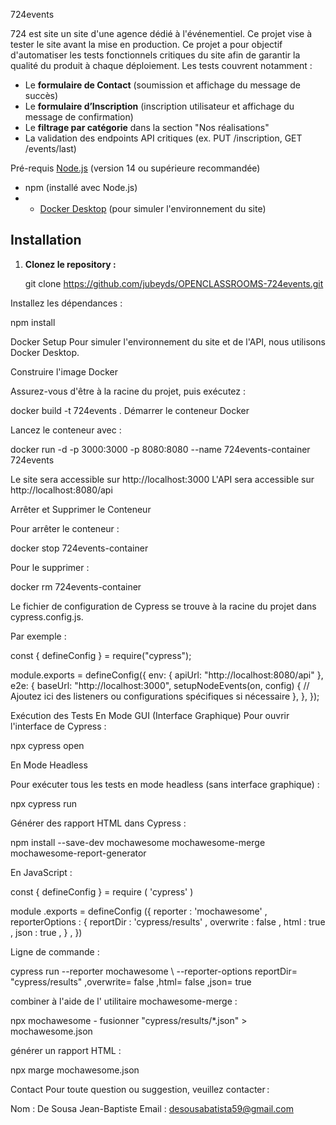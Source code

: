 724events

724 est site un site d'une agence dédié à l'événementiel. Ce projet vise à tester le site avant la mise en production.
Ce projet a pour objectif d'automatiser les tests fonctionnels critiques du site afin de garantir la qualité du produit à chaque déploiement. Les tests couvrent notamment :

- Le **formulaire de Contact** (soumission et affichage du message de succès)
- Le **formulaire d’Inscription** (inscription utilisateur et affichage du message de confirmation)
- Le **filtrage par catégorie** dans la section "Nos réalisations"
- La validation des endpoints API critiques (ex. PUT /inscription, GET /events/last)




Pré-requis
 [Node.js](https://nodejs.org/) (version 14 ou supérieure recommandée)
- npm (installé avec Node.js)
- - [Docker Desktop](https://www.docker.com/products/docker-desktop) (pour simuler l'environnement du site)


## Installation

1. **Clonez le repository :**

   
   git clone https://github.com/jubeyds/OPENCLASSROOMS-724events.git

Installez les dépendances :

npm install

Docker Setup
Pour simuler l'environnement du site et de l'API, nous utilisons Docker Desktop.

Construire l'image Docker

Assurez-vous d'être à la racine du projet, puis exécutez :

docker build -t 724events .
Démarrer le conteneur Docker

Lancez le conteneur avec :

docker run -d -p 3000:3000 -p 8080:8080 --name 724events-container 724events

Le site sera accessible sur http://localhost:3000
L'API sera accessible sur http://localhost:8080/api


Arrêter et Supprimer le Conteneur

Pour arrêter le conteneur :

docker stop 724events-container

Pour le supprimer :

docker rm 724events-container



Le fichier de configuration de Cypress se trouve à la racine du projet dans cypress.config.js. 

Par exemple :

const { defineConfig } = require("cypress");

module.exports = defineConfig({
  env: {
    apiUrl: "http://localhost:8080/api"
  },
  e2e: {
    baseUrl: "http://localhost:3000",
    setupNodeEvents(on, config) {
      // Ajoutez ici des listeners ou configurations spécifiques si nécessaire
    },
  },
});

Exécution des Tests
En Mode GUI (Interface Graphique)
Pour ouvrir l'interface de Cypress :

npx cypress open


En Mode Headless

Pour exécuter tous les tests en mode headless (sans interface graphique) :

npx cypress run


Générer des rapport HTML dans Cypress :

npm install --save-dev mochawesome mochawesome-merge mochawesome-report-generator

En JavaScript :

const { defineConfig } = require ( 'cypress' ) 

module .exports = defineConfig ({ reporter : 'mochawesome' , reporterOptions : { reportDir : 'cypress/results' , overwrite : false , html : true , json : true , }   , })
  
  Ligne de commande :
  
cypress run --reporter mochawesome \ 
  --reporter-options reportDir= "cypress/results" ,overwrite= false ,html= false ,json= true
  
 combiner à l'aide de l' utilitaire mochawesome-merge : 

npx mochawesome - fusionner "cypress/results/*.json" > mochawesome.json

générer un rapport HTML : 

npx marge mochawesome.json



Contact
Pour toute question ou suggestion, veuillez contacter :

Nom : De Sousa Jean-Baptiste
Email : desousabatista59@gmail.com
